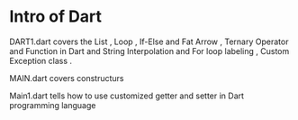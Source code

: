 # Intro of Dart
DART1.dart covers the List , Loop , If-Else and Fat Arrow , Ternary Operator and Function in Dart and String Interpolation and For loop labeling , Custom Exception class . 

MAIN.dart covers constructurs

Main1.dart tells how to use customized getter and setter in Dart programming language
